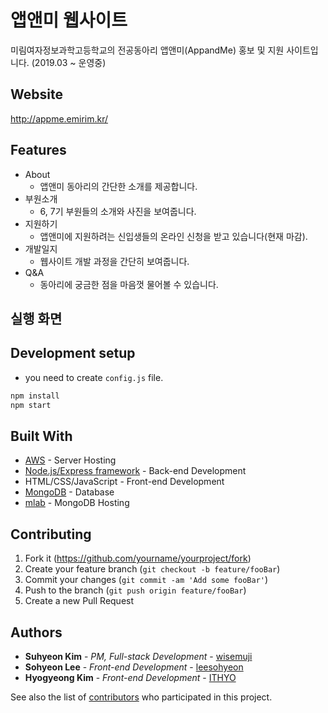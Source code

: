 # 앱앤미 웹사이트

미림여자정보과학고등학교의 전공동아리 앱앤미(AppandMe) 홍보 및 지원 사이트입니다. (2019.03 ~ 운영중)

## Website

http://appme.emirim.kr/

## Features

* About
    * 앱앤미 동아리의 간단한 소개를 제공합니다.
* 부원소개
    * 6, 7기 부원들의 소개와 사진을 보여줍니다.
* 지원하기
    * 앱앤미에 지원하려는 신입생들의 온라인 신청을 받고 있습니다(현재 마감). 
* 개발일지
    * 웹사이트 개발 과정을 간단히 보여줍니다.
* Q&A
    * 동아리에 궁금한 점을 마음껏 물어볼 수 있습니다.

## 실행 화면


## Development setup

* you need to create `config.js` file.

```sh
npm install
npm start
```

## Built With

* [AWS](https://aws.amazon.com/ko/) - Server Hosting
* [Node.js/Express framework](https://expressjs.com/ko/) - Back-end Development
* HTML/CSS/JavaScript - Front-end Development
* [MongoDB](https://www.mongodb.com/) - Database
* [mlab](https://mlab.com/) - MongoDB Hosting

## Contributing

1. Fork it (<https://github.com/yourname/yourproject/fork>)
2. Create your feature branch (`git checkout -b feature/fooBar`)
3. Commit your changes (`git commit -am 'Add some fooBar'`)
4. Push to the branch (`git push origin feature/fooBar`)
5. Create a new Pull Request

## Authors

* **Suhyeon Kim** - *PM, Full-stack Development* - [wisemuji](https://github.com/wisemuji)
* **Sohyeon Lee** - *Front-end Development* - [leesohyeon](https://github.com/leesohyeon)
* **Hyogyeong Kim** - *Front-end Development* - [ITHYO](https://github.com/ITHYO)

See also the list of [contributors](https://github.com/orgs/app-and-me/people) who participated in this project.

